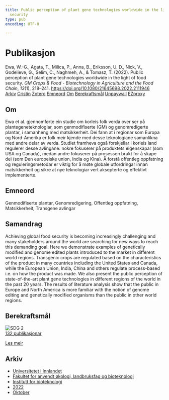 ```yaml
---
title: Public perception of plant gene technologies worldwide in the light of food
  security
type: pub
encoding: UTF-8

---
```

<h1>Publikasjon</h1>
<article id="csl-bib-container-QZCFNEVV" class="csl-bib-container">
  <div class="csl-bib-body"> <div class="csl-entry">Ewa, W.-G., Agata, T., Milica, P., Anna, B., Eriksson, U. D., Nick, V., Godelieve, G., Selim, C., Naghmeh, A., &#38; Tomasz, T. (2022). Public perception of plant gene technologies worldwide in the light of food security. <i>GM Crops &#38; Food - Biotechnology in Agriculture and the Food Chain</i>, <i>13</i>(1), 218–241. <a href="https://doi.org/10.1080/21645698.2022.2111946">https://doi.org/10.1080/21645698.2022.2111946</a></div> </div>
  <div class="csl-bib-buttons">
    <a href="#taxonomy-article-QZCFNEVV" alt="archive" class="csl-bib-button">Arkiv</a>
    <a href="https://app.cristin.no/results/show.jsf?id=2066945" alt="Cristin" class="csl-bib-button">Cristin</a>
    <a href="http://zotero.org/groups/5881554/items/QZCFNEVV" alt="Zotero" class="csl-bib-button">Zotero</a>
    <a href="#keywords-article-QZCFNEVV" alt="keywords" class="csl-bib-button">Emneord</a>
    <a href="#about-article-QZCFNEVV" alt="about_pub" class="csl-bib-button">Om</a>
    <a href="#sdg-article-QZCFNEVV" alt="sdg" class="csl-bib-button">Berekraftsmål</a>
    <a href="https://www.tandfonline.com/doi/pdf/10.1080/21645698.2022.2111946?needAccess=true" alt="Unpaywall" class="csl-bib-button">Unpaywall</a>
    <a href="https://www.tandfonline.com/doi/pdf/10.1080/21645698.2022.2111946?needAccess=true" alt="EZproxy" class="csl-bib-button">EZproxy</a>
  </div>
  <div id="csl-bib-meta-container-QZCFNEVV"></div>
</article>
<div id="csl-bib-meta-QZCFNEVV" class="csl-bib-meta">
  <article id="about-article-QZCFNEVV" class="about_pub-article">
    <h1>Om</h1>
    Ewa et al. gjennomførte ein studie om korleis folk verda over ser på plantegeneteknologiar, som genmodifiserte (GM) og genomredigerte plantar, i samanheng med matsikkerheit. Dei fann at i regionar som Europa og Nord-Amerika er folk meir kjende med desse teknologiane samanlikna med andre delar av verda. Studiet framheva også forskjellar i korleis land regulerer desse avlingane: nokre fokuserer på produktets eigenskapar (som USA og Canada), medan andre fokuserer på prosessen brukt for å skape dei (som Den europeiske union, India og Kina). Å forstå offentleg oppfatning og reguleringsmetodar er viktig for å møte globale utfordringar innan matsikkerheit og sikre at nye teknologiar vert aksepterte og effektivt implementerte.
  </article>
  <article id="keywords-article-QZCFNEVV" class="keywords-article">
    <h1>Emneord</h1>
    Genmodifiserte plantar, Genomredigering, Offentleg oppfatning, Matsikkerheit, Transgene avlingar
  </article>
  <article id="abstract-article-QZCFNEVV" class="abstract-article">
    <h1>Samandrag</h1>
    Achieving global food security is becoming increasingly challenging and many stakeholders around the world are searching for new ways to reach this demanding goal. Here we demonstrate examples of genetically modified and genome edited plants introduced to the market in different world regions. Transgenic crops are regulated based on the characteristics of the product in many countries including the United States and Canada, while the European Union, India, China and others regulate process-based i.e. on how the product was made. We also present the public perception of state-of-the-art plant gene technologies in different regions of the world in the past 20 years. The results of literature analysis show that the public in Europe and North America is more familiar with the notion of genome editing and genetically modified organisms than the public in other world regions.
  </article>
  <article id="sdg-article-QZCFNEVV" class="sdg-article">
    <h1>Berekraftsmål</h1>
    <div class="sdg-container"><div id="sdg2" class="sdg">
        <img src="{{< params subfolder >}}images/sdg/sdg02_nn.png" class="image" alt="SDG 2">
        <div class="sdg-overlay">
          <a href="{{< params subfolder >}}nn/archive/?sdg=2#archive" class="sdg-publication-count"><span>132</span> publikasjonar</a>
          <p><a href="https://fn.no/om-fn/fns-baerekraftsmaal/utrydde-sult?lang=nno-NO" class="sdg-read-more">Les meir</a></p>
        </div>
      </div></div>
  </article>
  <article id="taxonomy-article-QZCFNEVV" class="taxonomy-article">
    <h1>Arkiv</h1>
    <ul>
      <li><a href="{{< params subfolder >}}nn/archive/?key=3DCRN523">Universitetet i Innlandet</a></li>
      <li><a href="{{< params subfolder >}}nn/archive/?key=T77LXH6D">Fakultet for anvendt økologi, landbruksfag og bioteknologi</a></li>
      <li><a href="{{< params subfolder >}}nn/archive/?key=VL6KDQ85">Institutt for bioteknologi</a></li>
      <li><a href="{{< params subfolder >}}nn/archive/?key=ZLN3ADWB">2022</a></li>
      <li><a href="{{< params subfolder >}}nn/archive/?key=LYKJMS8J">Oktober</a></li>
    </ul>
  </article>
</div>
